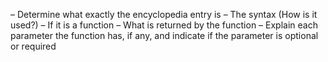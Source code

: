 – Determine what exactly the encyclopedia entry is
– The syntax (How is it used?)
– If it is a function
– What is returned by the function
– Explain each parameter the function has, if any, and indicate if the parameter is optional or required
